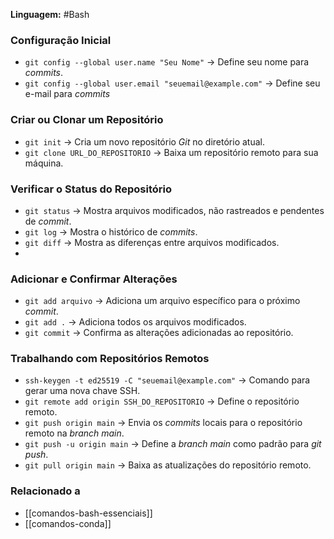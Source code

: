 **Linguagem:** #Bash  

### Configuração Inicial

- `git config --global user.name "Seu Nome"` → Define seu nome para *commits*.
- `git config --global user.email "seuemail@example.com"` → Define seu e-mail para *commits*

### Criar ou Clonar um Repositório

- `git init` → Cria um novo repositório *Git* no diretório atual.
- `git clone URL_DO_REPOSITORIO` → Baixa um repositório remoto para sua máquina.

### Verificar o Status do Repositório

- `git status` → Mostra arquivos modificados, não rastreados e pendentes de *commit*.
- `git log` → Mostra o histórico de *commits*. 
- `git diff` → Mostra as diferenças entre arquivos modificados.
- 
### Adicionar e Confirmar Alterações

- `git add arquivo` → Adiciona um arquivo específico para o próximo *commit*.
- `git add .` → Adiciona todos os arquivos modificados.
- `git commit` → Confirma as alterações adicionadas ao repositório.

### Trabalhando com Repositórios Remotos

- `ssh-keygen -t ed25519 -C "seuemail@example.com"` → Comando para gerar uma nova chave SSH.
- `git remote add origin SSH_DO_REPOSITORIO` → Define o repositório remoto.
- `git push origin main` → Envia os *commits* locais para o repositório remoto na *branch main*.
- `git push -u origin main` → Define a *branch main* como padrão para *git push*.
- `git pull origin main` → Baixa as atualizações do repositório remoto.

###  Relacionado a

- [[comandos-bash-essenciais]]
- [[comandos-conda]]
